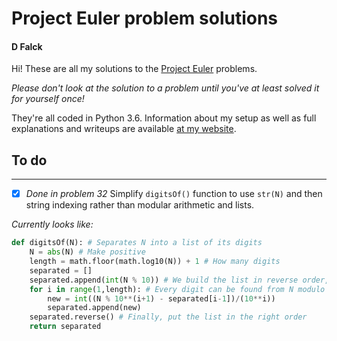 # Project Euler problem solutions
#### D Falck

Hi! These are all my solutions to the [Project Euler](https://projecteuler.net/archives) problems.

*Please don't look at the solution to a problem until you've at least solved it for yourself once!*

They're all coded in Python 3.6. Information about my setup as well as full explanations and writeups are available [at my website](http://dfalck.xyz/project-euler).

## To do

___
- [x] *Done in problem 32* Simplify `digitsOf()` function to use `str(N)` and then string indexing rather than modular arithmetic and lists.

 *Currently looks like:*

```python
def digitsOf(N): # Separates N into a list of its digits
    N = abs(N) # Make positive
    length = math.floor(math.log10(N)) + 1 # How many digits
    separated = []
    separated.append(int(N % 10)) # We build the list in reverse order, starting with the units digit
    for i in range(1,length): # Every digit can be found from N modulo something and the previous digit
        new = int((N % 10**(i+1) - separated[i-1])/(10**i))
        separated.append(new)
    separated.reverse() # Finally, put the list in the right order
    return separated
```
